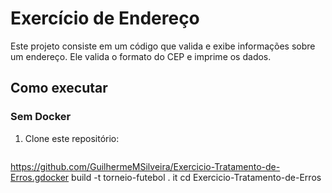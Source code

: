 # Exercício de Endereço

Este projeto consiste em um código que valida e exibe informações sobre um endereço. Ele valida o formato do CEP e imprime os dados.

## Como executar

### Sem Docker

1. Clone este repositório:

   ```bash
https://github.com/GuilhermeMSilveira/Exercicio-Tratamento-de-Erros.gdocker build -t torneio-futebol .
it
   cd Exercicio-Tratamento-de-Erros
